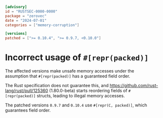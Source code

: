 ```toml
[advisory]
id = "RUSTSEC-0000-0000"
package = "zerovec"
date = "2024-07-01"
categories = ["memory-corruption"]

[versions]
patched = [">= 0.10.4", ">= 0.9.7, <0.10.0"]
```

# Incorrect usage of `#[repr(packed)]`

The affected versions make unsafe memory accesses under the assumption that `#[repr(packed)]` has a guaranteed field order. 

The Rust specification does not guarantee this, and https://github.com/rust-lang/rust/pull/125360 (1.80.0-beta) starts 
reordering fields of `#[repr(packed)]` structs, leading to illegal memory accesses.

The patched versions `0.9.7` and `0.10.4` use `#[repr(C, packed)]`, which guarantees field order.
